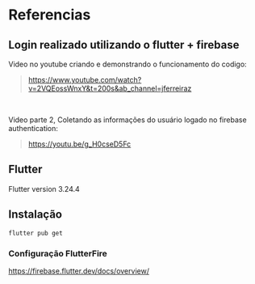 # Referencias 
## Login realizado utilizando o flutter + firebase
 
Video no youtube criando e demonstrando o funcionamento do codigo: <br> 
>https://www.youtube.com/watch?v=2VQEossWnxY&t=200s&ab_channel=jferreiraz

<br>

Video parte 2, Coletando as informações do usuário logado no firebase authentication: <br>
>https://youtu.be/g_H0cseD5Fc
 
## Flutter 
Flutter version 3.24.4


## Instalação 

```
flutter pub get
```

### Configuração FlutterFire
https://firebase.flutter.dev/docs/overview/

